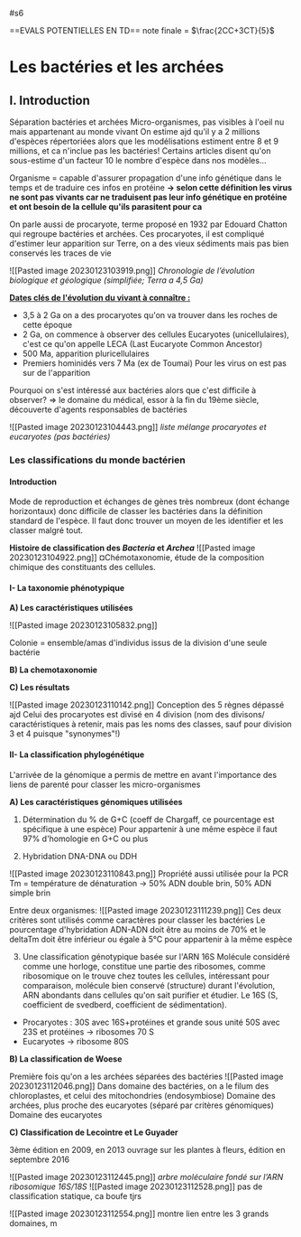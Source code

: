 #s6 

==EVALS POTENTIELLES EN TD==
note finale = $\frac{2CC+3CT}{5}$
<br>

# Les bactéries et les archées

## I. Introduction

Séparation bactéries et archées
Micro-organismes, pas visibles à l'oeil nu mais appartenant au monde vivant
On estime ajd qu'il y a 2 millions d'espèces répertoriées alors que les modélisations estiment entre 8 et 9 millions, et ca n'inclue pas les bactéries!
Certains articles disent qu'on sous-estime d'un facteur 10 le nombre d'espèce dans nos modèles...

Organisme = capable d'assurer propagation d'une info génétique dans le temps et de traduire ces infos en protéine **-> selon cette définition les virus ne sont pas vivants car ne traduisent pas leur info génétique en protéine et ont besoin de la cellule qu'ils parasitent pour ca**

On parle aussi de procaryote, terme proposé en 1932 par Edouard Chatton qui regroupe bactéries et archées.
Ces procaryotes, il est compliqué d'estimer leur apparition sur Terre, on a des vieux sédiments mais pas bien conservés les traces de vie

![[Pasted image 20230123103919.png]]
*Chronologie de l’évolution biologique et géologique (simplifiée; Terra a 4,5 Ga)*

<u><b>Dates clés de l'évolution du vivant à connaître :</b></u>
- 3,5 à 2 Ga on a des procaryotes qu'on va trouver dans les roches de cette époque
- 2 Ga, on commence à observer des cellules Eucaryotes (unicellulaires), c'est ce qu'on appelle LECA (Last Eucaryote Common Ancestor)
- 500 Ma, apparition pluricellulaires
- Premiers hominidés vers 7 Ma (ex de Toumai)
Pour les virus on est pas sur de l'apparition

Pourquoi on s'est intéressé aux bactéries alors que c'est difficile à observer?
=> le domaine du médical, essor à la fin du 19ème siècle, découverte d'agents responsables de bactéries

![[Pasted image 20230123104443.png]]
*liste mélange procaryotes et eucaryotes (pas bactéries)*

### Les classifications du monde bactérien

#### Introduction 

Mode de reproduction et échanges de gènes très nombreux (dont échange horizontaux) donc difficile de classer les bactéries dans la définition standard de l'espèce.
Il faut donc trouver un moyen de les identifier et les classer malgré tout.
<br>

**Histoire de classification des *Bacteria* et *Archea***
![[Pasted image 20230123104922.png]]
¤Chémotaxonomie, étude de la composition chimique des constituants des cellules.

#### I- La taxonomie phénotypique

**A) Les caractéristiques utilisées**

![[Pasted image 20230123105832.png]]

Colonie = ensemble/amas d'individus issus de la division d'une seule bactérie

**B) La chemotaxonomie**

**C) Les résultats**

![[Pasted image 20230123110142.png]]
Conception des 5 règnes dépassé ajd
Celui des procaryotes est divisé en 4 division (nom des divisons/ caractéristiques à retenir, mais pas les noms des classes, sauf pour division 3 et 4 puisque "synonymes"!)


#### II- La classification phylogénétique

L'arrivée de la génomique a permis de mettre en avant l'importance des liens de parenté pour classer les micro-organismes

**A) Les caractéristiques génomiques utilisées**

1. Détermination du % de G+C (coeff de Chargaff, ce pourcentage est spécifique à une espèce)
Pour appartenir à une même espèce il faut 97% d'homologie en G+C ou plus

2. Hybridation DNA-DNA ou DDH

![[Pasted image 20230123110843.png]]
Propriété aussi utilisée pour la PCR
Tm = température de dénaturation -> 50% ADN double brin, 50% ADN simple brin

Entre deux organismes:
![[Pasted image 20230123111239.png]]
Ces deux critères sont utilisés comme caractères pour classer les bactéries
Le pourcentage d'hybridation ADN-ADN doit être au moins de 70% et le deltaTm doit être inférieur ou égale à 5°C pour appartenir à la même espèce

3. Une classification génotypique basée sur l'ARN 16S
Molécule considéré comme une horloge, constitue une partie des ribosomes, comme ribosomique on le trouve chez toutes les cellules, intéressant pour comparaison, molécule bien conservé (structure) durant l'évolution, ARN abondants dans cellules qu'on sait purifier et étudier.
Le 16S (S, coefficient de svedberd, coefficient de sédimentation).
- Procaryotes : 30S avec 16S+protéines et grande sous unité 50S avec 23S et protéines -> ribosomes 70 S
- Eucaryotes -> ribosome 80S

**B) La classification de Woese**

Première fois qu'on a les archées séparées des bactéries
![[Pasted image 20230123112046.png]]
Dans domaine des bactéries, on a le filum des chloroplastes, et celui des mitochondries (endosymbiose)
Domaine des archées, plus proche des eucaryotes (séparé par critères génomiques)
Domaine des eucaryotes


**C) Classification de Lecointre et Le Guyader**

3ème édition en 2009, en 2013 ouvrage sur les plantes à fleurs, édition en septembre 2016

![[Pasted image 20230123112445.png]]
*arbre moléculaire fondé sur l’ARN ribosomique 16S/18S*
![[Pasted image 20230123112528.png]]
pas de classification statique, ca boufe tjrs


![[Pasted image 20230123112554.png]]
montre lien entre les 3 grands domaines, m